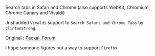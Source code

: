 Search tabs in Safari and Chrome (also supports WebKit, Chromium, Chrome Canary and Vivaldi)

Just added `Vivaldi` support to `Search Safari and Chrome Tabs` by `ClintonStrong`.

Original :  [Packal](http://www.packal.org/workflow/search-safari-and-chrome-tabs), [Forum](https://www.alfredforum.com/topic/236-search-safari-and-chrome-tabs-updated-feb-8-2014/)

I hope someone figures out a way to support `Firefox`.